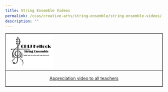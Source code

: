 ```yaml
---
title: String Ensemble Videos
permalink: /ccas/creative-arts/string-ensemble/string-ensemble-videos/
description: ""
---
```

<table style="border-collapse: collapse; width: 100%;" border="1">
<tbody>
<tr>
<td style="width: 100%;"><a href="https://youtu.be/cdtqrKhW6vk" target="_blank" rel="noopener"><img style="width: 30%;" src="/images/sev.png"></a></td>
</tr>
<tr>
<td style="width: 100%;"><p style="text-align: center;"><a href="https://youtu.be/cdtqrKhW6vk" target="_blank" rel="noopener">Appreciation video to all teachers</a></p></td>
</tr>
</tbody>
</table>